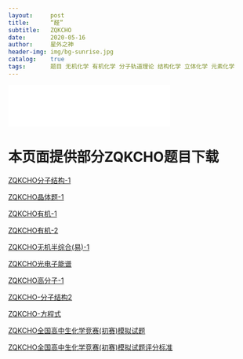 ```yaml
---
layout:     post
title:      “醛”
subtitle:   ZQKCHO
date:       2020-05-16
author:     星外之神
header-img: img/bg-sunrise.jpg
catalog:    true
tags:       题目 无机化学 有机化学 分子轨道理论 结构化学 立体化学 元素化学
--- 
```


<iframe frameborder="no" border="0" marginwidth="0" marginheight="0" width="330" height="86" src="//music.163.com/outchain/player?type=2&id=4898896&auto=1&height=66"></iframe>

# 本页面提供部分ZQKCHO题目下载
[ZQKCHO分子结构-1](https://gitee.com/wszqkzqk/HMOcalculations/raw/master/ZQKCHO/ZQKCHO-%E5%88%86%E5%AD%90%E7%BB%93%E6%9E%84-1.pdf)

[ZQKCHO晶体题-1](https://gitee.com/wszqkzqk/HMOcalculations/raw/master/ZQKCHO/ZQKCHO%E6%99%B6%E4%BD%93-1.pdf)

[ZQKCHO有机-1](https://gitee.com/wszqkzqk/HMOcalculations/raw/master/ZQKCHO/ZQKCHO-%E6%9C%89%E6%9C%BA1.pdf)

[ZQKCHO有机-2](https://gitee.com/wszqkzqk/HMOcalculations/raw/master/ZQKCHO/ZQKCHO-%E6%9C%89%E6%9C%BA2.pdf)

[ZQKCHO无机半综合(易)-1](https://gitee.com/wszqkzqk/HMOcalculations/raw/master/ZQKCHO/ZQKCHO%E6%97%A0%E6%9C%BA%E5%8C%96%E5%AD%A6.pdf)

[ZQKCHO光电子能谱](https://gitee.com/wszqkzqk/HMOcalculations/raw/master/ZQKCHO/ZQKCHO-%E5%85%89%E7%94%B5%E5%AD%90%E8%83%BD%E8%B0%B1-1.pdf)

[ZQKCHO高分子-1](https://gitee.com/wszqkzqk/HMOcalculations/raw/master/ZQKCHO/ZQKCHO-%E9%AB%98%E5%88%86%E5%AD%90.pdf)

[ZQKCHO-分子结构2](https://gitee.com/wszqkzqk/HMOcalculations/raw/master/ZQKCHO/ZQKCHO-%E5%88%86%E5%AD%90%E7%BB%93%E6%9E%842.pdf)

[ZQKCHO-方程式](https://gitee.com/wszqkzqk/HMOcalculations/raw/master/ZQKCHO/ZQKCHO-%E6%96%B9%E7%A8%8B%E5%BC%8F.pdf)

[ZQKCHO全国高中生化学竞赛(初赛)模拟试题](https://gitee.com/wszqkzqk/HMOcalculations/raw/master/ZQKCHO/ZQKCHO%E5%85%A8%E5%9B%BD%E9%AB%98%E4%B8%AD%E7%94%9F%E5%8C%96%E5%AD%A6%E7%AB%9E%E8%B5%9B(%E5%88%9D%E8%B5%9B)%E6%A8%A1%E6%8B%9F%E8%AF%95%E9%A2%98.pdf)

[ZQKCHO全国高中生化学竞赛(初赛)模拟试题评分标准](https://github.com/wszqkzqk/HMOcalculations/raw/master/ZQKCHO/%E6%89%8B%E5%86%99%E4%B8%94%E5%AD%97%E4%B8%91%E7%9A%84ZQKCHO%E5%85%A8%E5%9B%BD%E9%AB%98%E4%B8%AD%E7%94%9F%E5%8C%96%E5%AD%A6%E7%AB%9E%E8%B5%9B(%E5%88%9D%E8%B5%9B)%E6%A8%A1%E6%8B%9F%E8%AF%95%E9%A2%98%E8%AF%84%E5%88%86%E6%A0%87%E5%87%86.pdf)

